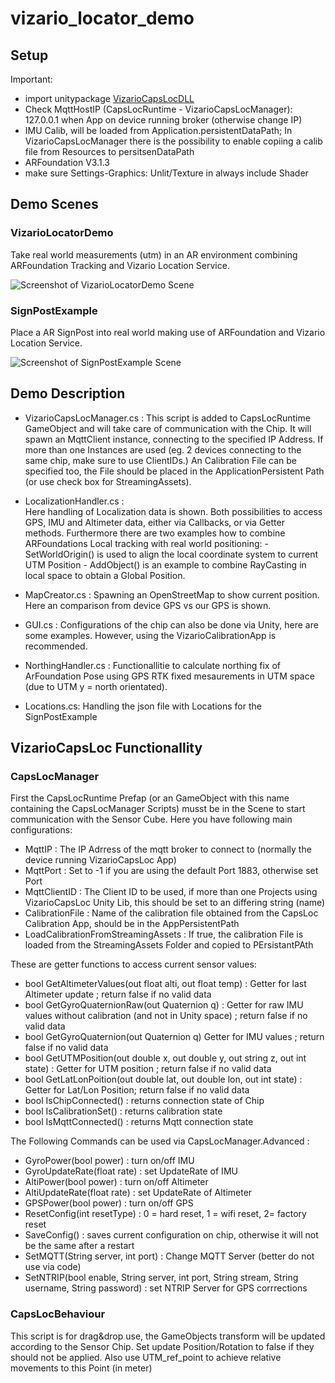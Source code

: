 ﻿# vizario_locator_demo

## Setup

Important:
- import unitypackage [VizarioCapsLocDLL](https://www.dropbox.com/s/7psan5kdd3nmcfn/capsloc-CapsLocDLL-v1.0-21.09.28.11.unitypackage?dl=0)
- Check MqttHostIP (CapsLocRuntime - VizarioCapsLocManager): 127.0.0.1 when App on device running broker (otherwise change IP)
- IMU Calib, will be loaded from Application.persistentDataPath; In VizarioCapsLocManager there is the possibility to enable copiing a calib file from Resources to persitsenDataPath
- ARFoundation V3.1.3
- make sure Settings-Graphics: Unlit/Texture in always include Shader

## Demo Scenes

### VizarioLocatorDemo

Take real world measurements (utm) in an AR environment combining ARFoundation Tracking and Vizario Location Service.

![Screenshot of VizarioLocatorDemo Scene](img/take_measurement.PNG?raw=true "VizarioLocatorDemo.scene")

### SignPostExample
Place a AR SignPost into real world making use of ARFoundation and Vizario Location Service.

![Screenshot of SignPostExample Scene](img/place_sign.PNG?raw=true "SignPostExample.scene")

## Demo Description

- VizarioCapsLocManager.cs : This script is added to CapsLocRuntime GameObject and will take care of communication with the Chip. It will spawn an MqttClient instance, connecting to the specified IP Address. If more than one Instances are used (eg. 2 devices connecting to the same chip, make sure to use ClientIDs.) An Calibration File can be specified too, the File should be placed in the ApplicationPersistent Path (or use check box for StreamingAssets). 
- LocalizationHandler.cs :   
	Here handling of Localization data is shown. Both possibilities to access GPS, IMU and Altimeter data, either via Callbacks, or via Getter methods.
	Furthermore there are two examples how to combine ARFoundations Local tracking with real world positioning:
		- SetWorldOrigin() is used to align the local coordinate system to current UTM Position
		- AddObject() is an example to combine RayCasting in local space to obtain a Global Position.

- MapCreator.cs : Spawning an OpenStreetMap to show current position. Here an comparison from device GPS vs our GPS is shown.
- GUI.cs : Configurations of the chip can also be done via Unity, here are some examples. However, using the VizarioCalibrationApp is recommended.
- NorthingHandler.cs : Functionallitie to calculate northing fix of ArFoundation Pose using GPS RTK fixed mesaurements in UTM space (due to UTM y = north orientated).
- Locations.cs: Handling the json file with Locations for the SignPostExample

## VizarioCapsLoc Functionallity

### CapsLocManager
First the CapsLocRuntime Prefap (or an GameObject with this name containing the CapsLocManager Scripts) musst be in the Scene to start communication with the Sensor Cube.
Here you have following main configurations:
- MqttIP : The IP Adrress of the mqtt broker to connect to (normally the device running VizarioCapsLoc App)
- MqttPort : Set to -1 if you are using the default Port 1883, otherwise set Port
- MqttClientID : The Client ID to be used, if more than one Projects using VizarioCapsLoc Unity Lib, this should be set to an differing string (name)
- CalibrationFile : Name of the calibration file obtained from the CapsLoc Calibration App, should be in the AppPersistentPath
- LoadCalibrationFromStreamingAssets : If true, the calibration File is loaded from the StreamingAssets Folder and copied to PErsistantPAth

These are getter functions to access current sensor values:
- bool GetAltimeterValues(out float alti, out float temp) : Getter for last Altimeter update ; return false if no valid data
- bool GetGyroQuaternionRaw(out Quaternion q) : Getter for raw IMU values without calibration (and not in Unity space) ; return false if no valid data
- bool GetGyroQuaternion(out Quaternion q) Getter for IMU values ; return false if no valid data
- bool GetUTMPosition(out double x, out double y, out string z, out int state) : Getter for UTM position ; return false if no valid data
- bool GetLatLonPoition(out double lat, out double lon, out int state) : Getter for Lat/Lon Position; return false if no valid data
- bool IsChipConnected() : returns connection state of Chip
- bool IsCalibrationSet() : returns calibration state
- bool IsMqttConnected() : returns Mqtt connection state

The Following Commands can be used via CapsLocManager.Advanced : 
- GyroPower(bool power) : turn on/off IMU
- GyroUpdateRate(float rate) : set UpdateRate of IMU
- AltiPower(bool power) : turn on/off Altimeter
- AltiUpdateRate(float rate) : set UpdateRate of Altimeter
- GPSPower(bool power) : turn on/off GPS
- ResetConfig(int resetType) : 0 = hard reset, 1 = wifi reset, 2= factory reset
- SaveConfig() : saves current configuration on chip, otherwise it will not be the same after a restart
- SetMQTT(String server, int port) : Change MQTT Server (better do not use via code)
- SetNTRIP(bool enable, String server, int port, String stream, String username, String password) : set NTRIP Server for GPS corrrections

### CapsLocBehaviour
This script is for drag&drop use, the GameObjects transform will be updated according to the Sensor Chip.
Set update Position/Rotation to false if they should not be applied. Also use UTM_ref_point to achieve relative movements to this Point (in meter)

